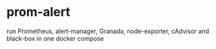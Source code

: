 # prom-alert
run Prometheus, alert-manager, Granada, node-exporter, cAdvisor and black-box in one docker compose
